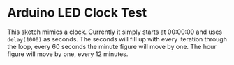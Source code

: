 # Arduino LED Clock Test #
This sketch mimics a clock. Currently it simply starts at 00:00:00 and uses `delay(1000)` as seconds. The seconds will fill up with every iteration through the loop, every 60 seconds the minute figure will move by one. The hour figure will move by one, every 12 minutes.

